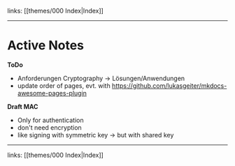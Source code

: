 links: [[themes/000 Index|Index]]

---
# Active Notes

**ToDo**
- Anforderungen Cryptography -> Lösungen/Anwendungen
- update order of pages, evt. with https://github.com/lukasgeiter/mkdocs-awesome-pages-plugin

**Draft MAC**
- Only for authentication
- don't need encryption
- like signing with symmetric key -> but with shared key

---
links: [[themes/000 Index|Index]]